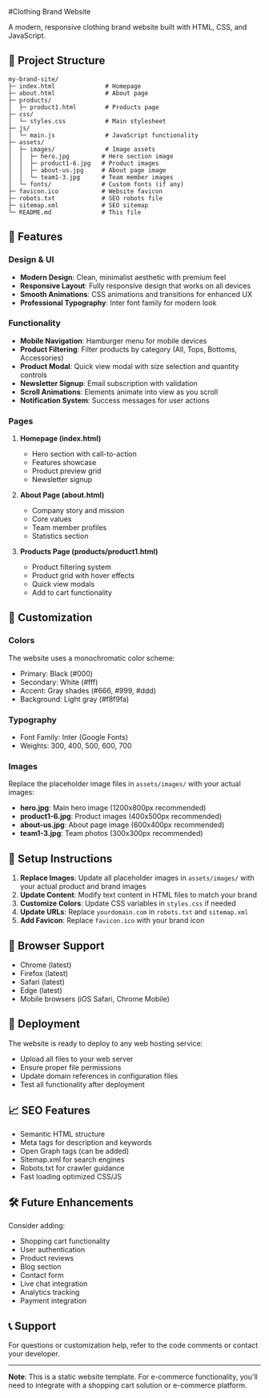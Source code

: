#Clothing Brand Website

A modern, responsive clothing brand website built with HTML, CSS, and JavaScript.

## 📁 Project Structure

```
my-brand-site/
├─ index.html              # Homepage
├─ about.html              # About page
├─ products/
│  ├─ product1.html        # Products page
├─ css/
│  └─ styles.css           # Main stylesheet
├─ js/
│  └─ main.js              # JavaScript functionality
├─ assets/
│  ├─ images/              # Image assets
│  │  ├─ hero.jpg         # Hero section image
│  │  ├─ product1-6.jpg   # Product images
│  │  ├─ about-us.jpg     # About page image
│  │  └─ team1-3.jpg      # Team member images
│  └─ fonts/              # Custom fonts (if any)
├─ favicon.ico            # Website favicon
├─ robots.txt             # SEO robots file
├─ sitemap.xml            # SEO sitemap
└─ README.md              # This file
```

## 🚀 Features

### Design & UI
- **Modern Design**: Clean, minimalist aesthetic with premium feel
- **Responsive Layout**: Fully responsive design that works on all devices
- **Smooth Animations**: CSS animations and transitions for enhanced UX
- **Professional Typography**: Inter font family for modern look

### Functionality
- **Mobile Navigation**: Hamburger menu for mobile devices
- **Product Filtering**: Filter products by category (All, Tops, Bottoms, Accessories)
- **Product Modal**: Quick view modal with size selection and quantity controls
- **Newsletter Signup**: Email subscription with validation
- **Scroll Animations**: Elements animate into view as you scroll
- **Notification System**: Success messages for user actions

### Pages
1. **Homepage (index.html)**
   - Hero section with call-to-action
   - Features showcase
   - Product preview grid
   - Newsletter signup

2. **About Page (about.html)**
   - Company story and mission
   - Core values
   - Team member profiles
   - Statistics section

3. **Products Page (products/product1.html)**
   - Product filtering system
   - Product grid with hover effects
   - Quick view modals
   - Add to cart functionality

## 🎨 Customization

### Colors
The website uses a monochromatic color scheme:
- Primary: Black (#000)
- Secondary: White (#fff)
- Accent: Gray shades (#666, #999, #ddd)
- Background: Light gray (#f8f9fa)

### Typography
- Font Family: Inter (Google Fonts)
- Weights: 300, 400, 500, 600, 700

### Images
Replace the placeholder image files in `assets/images/` with your actual images:
- **hero.jpg**: Main hero image (1200x800px recommended)
- **product1-6.jpg**: Product images (400x500px recommended)
- **about-us.jpg**: About page image (600x400px recommended)
- **team1-3.jpg**: Team photos (300x300px recommended)

## 🔧 Setup Instructions

1. **Replace Images**: Update all placeholder images in `assets/images/` with your actual product and brand images
2. **Update Content**: Modify text content in HTML files to match your brand
3. **Customize Colors**: Update CSS variables in `styles.css` if needed
4. **Update URLs**: Replace `yourdomain.com` in `robots.txt` and `sitemap.xml`
5. **Add Favicon**: Replace `favicon.ico` with your brand icon

## 📱 Browser Support

- Chrome (latest)
- Firefox (latest)
- Safari (latest)
- Edge (latest)
- Mobile browsers (iOS Safari, Chrome Mobile)

## 🚀 Deployment

The website is ready to deploy to any web hosting service:
- Upload all files to your web server
- Ensure proper file permissions
- Update domain references in configuration files
- Test all functionality after deployment

## 📈 SEO Features

- Semantic HTML structure
- Meta tags for description and keywords
- Open Graph tags (can be added)
- Sitemap.xml for search engines
- Robots.txt for crawler guidance
- Fast loading optimized CSS/JS

## 🛠️ Future Enhancements

Consider adding:
- Shopping cart functionality
- User authentication
- Product reviews
- Blog section
- Contact form
- Live chat integration
- Analytics tracking
- Payment integration

## 📞 Support

For questions or customization help, refer to the code comments or contact your developer.

---

**Note**: This is a static website template. For e-commerce functionality, you'll need to integrate with a shopping cart solution or e-commerce platform.
